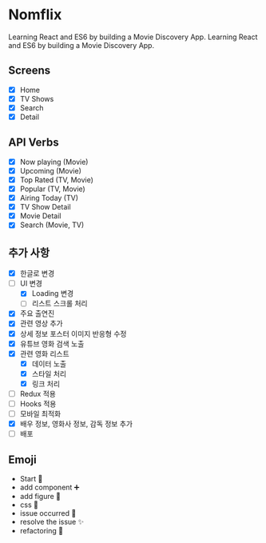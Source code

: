# Nomflix

Learning React and ES6 by building a Movie Discovery App. Learning React and ES6 by building a Movie Discovery App.

## Screens

- [x] Home
- [x] TV Shows
- [x] Search
- [x] Detail

## API Verbs

- [x] Now playing (Movie)
- [x] Upcoming (Movie)
- [x] Top Rated (TV, Movie)
- [x] Popular (TV, Movie)
- [x] Airing Today (TV)
- [x] TV Show Detail
- [x] Movie Detail
- [x] Search (Movie, TV)

## 추가 사항

- [x] 한글로 변경
- [ ] UI 변경
  - [x] Loading 변경
  - [ ] 리스트 스크롤 처리
- [x] 주요 출연진
- [x] 관련 영상 추가
- [x] 상세 정보 포스터 이미지 반응형 수정
- [x] 유튜브 영화 검색 노출
- [x] 관련 영화 리스트
  - [x] 데이터 노출
  - [x] 스타일 처리
  - [x] 링크 처리
- [ ] Redux 적용
- [ ] Hooks 적용
- [ ] 모바일 최적화
- [x] 배우 정보, 영화사 정보, 감독 정보 추가
- [ ] 배포

## Emoji

- Start :rocket:
- add component :heavy_plus_sign:
- add figure :deciduous_tree:
- css :art:
- issue occurred :space_invader:
- resolve the issue :sparkles:
- refactoring :wrench:
